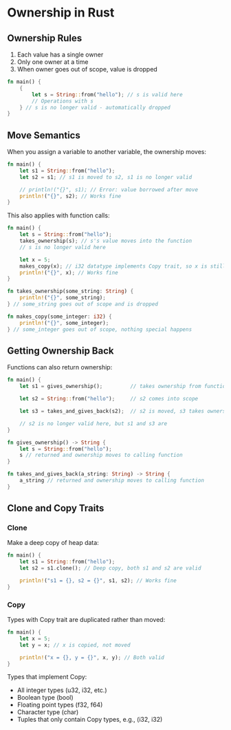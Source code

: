 # Ownership in Rust

## Ownership Rules

1. Each value has a single owner
2. Only one owner at a time
3. When owner goes out of scope, value is dropped

```rust
fn main() {
    {
        let s = String::from("hello"); // s is valid here
        // Operations with s
    } // s is no longer valid - automatically dropped
}
```

## Move Semantics

When you assign a variable to another variable, the ownership moves:

```rust
fn main() {
    let s1 = String::from("hello");
    let s2 = s1; // s1 is moved to s2, s1 is no longer valid

    // println!("{}", s1); // Error: value borrowed after move
    println!("{}", s2); // Works fine
}
```

This also applies with function calls:

```rust
fn main() {
    let s = String::from("hello");
    takes_ownership(s); // s's value moves into the function
    // s is no longer valid here

    let x = 5;
    makes_copy(x); // i32 datatype implements Copy trait, so x is still valid after
    println!("{}", x); // Works fine
}

fn takes_ownership(some_string: String) {
    println!("{}", some_string);
} // some_string goes out of scope and is dropped

fn makes_copy(some_integer: i32) {
    println!("{}", some_integer);
} // some_integer goes out of scope, nothing special happens
```

## Getting Ownership Back

Functions can also return ownership:

```rust
fn main() {
    let s1 = gives_ownership();         // takes ownership from function

    let s2 = String::from("hello");     // s2 comes into scope

    let s3 = takes_and_gives_back(s2);  // s2 is moved, s3 takes ownership

    // s2 is no longer valid here, but s1 and s3 are
}

fn gives_ownership() -> String {
    let s = String::from("hello");
    s // returned and ownership moves to calling function
}

fn takes_and_gives_back(a_string: String) -> String {
    a_string // returned and ownership moves to calling function
}
```

## Clone and Copy Traits

### Clone

Make a deep copy of heap data:

```rust
fn main() {
    let s1 = String::from("hello");
    let s2 = s1.clone(); // Deep copy, both s1 and s2 are valid

    println!("s1 = {}, s2 = {}", s1, s2); // Works fine
}
```

### Copy

Types with Copy trait are duplicated rather than moved:

```rust
fn main() {
    let x = 5;
    let y = x; // x is copied, not moved

    println!("x = {}, y = {}", x, y); // Both valid
}
```

Types that implement Copy:

- All integer types (u32, i32, etc.)
- Boolean type (bool)
- Floating point types (f32, f64)
- Character type (char)
- Tuples that only contain Copy types, e.g., (i32, i32)
